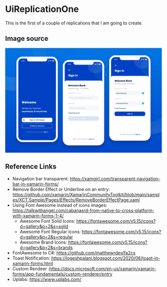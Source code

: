 # UiReplicationOne

This is the first of a couple of replications that I am going to create.

## Image source

![example](https://github.com/RicardoBritoBrens/UiReplicationOne/blob/main/UIReplicationOne/ExampleUI.jpeg?raw=true)

## Reference Links

- Navigation bar transparent: https://xamgirl.com/transparent-navigation-bar-in-xamarin-forms/
- Remove Border Effect or Underline on an entry: https://github.com/xamarin/XamarinCommunityToolkit/blob/main/samples/XCT.Sample/Pages/Effects/RemoveBorderEffectPage.xaml
- Using Font Awesome instead of icons images: https://talkwithangel.com/cabanasrd-from-native-to-cross-platform-with-xamarin-forms-1-4/
    - Awesome Font Solid Icons: https://fontawesome.com/v5.15/icons?d=gallery&p=2&s=solid
    - Awesome Font Regular Icons: https://fontawesome.com/v5.15/icons?d=gallery&p=2&s=regular
    - Awesome Brand Icons: https://fontawesome.com/v5.15/icons?d=gallery&p=2&s=brands
- FontAwesome to C#: https://github.com/matthewrdev/fa2cs
- Toast Notification: https://logeshpalani.blogspot.com/2020/06/toast-in-xamarin-forms.html
- Custom Rendeer :https://docs.microsoft.com/en-us/xamarin/xamarin-forms/app-fundamentals/custom-renderer/entry
- Uplabs: https://www.uplabs.com/